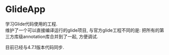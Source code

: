# GlideApp
学习Glide代码使用的工程.   
维护了一个可以直接编译运行的glide项目,  与官方glide工程不同的是: 把所有的第三方库级annotation库合并到了一起, 方便调试.

目前已经与4.7.1版本代码同步.

